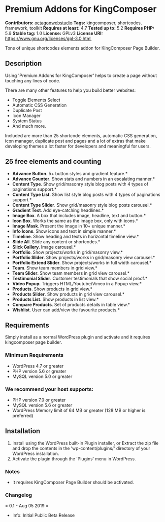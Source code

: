 # Premium Addons for KingComposer

**Contributors:** [octagonwebstudio](https://profiles.wordpress.org/octagonwebstudio/)
**Tags:** kingcomposer, shortcodes, framework, toolkit
**Requires at least:** 4.7
**Tested up to:** 5.2
**Requires PHP:** 5.6
**Stable tag:** 1.0
**License:** GPLv3
**License URI:** https://www.gnu.org/licenses/gpl-3.0.html

Tons of unique shortcodes elements addon for KingComposer Page Builder.


## Description ##

Using 'Premium Addons for KingComposer' helps to create a page without touching any lines of code.

There are many other features to help you build better websites:

* Toggle Elements Select
* Automatic CSS Generation
* Duplicate Post
* Icon Manager
* System Status
* And much more.

Included are more than 25 shortcode elements, automatic CSS generation, icon manager, duplicate post and pages and a lot of extras that make developing themes a lot faster for developers and meaningful for users.


## 25 free elements and counting ##

- **Advance Button**. 5+ button styles and gradient feature.*
- **Advance Counter**. Show stats and numbers in an escalating manner.*
- **Content Type**. Show grid/masonry style blog posts with 4 types of paginations support.*
- **Content Type List**. Show list style blog posts with 4 types of paginations support.*
- **Content Type Slider**. Show grid/masonry style blog posts carousel.*
- **Gradient Text**. Add eye-catching headlines.*
- **Image Box**. A box that includes image, headline, text and button.*
- **Icon Box**. Works the same as the image box, only with icons.*
- **Image Mask**. Present the image in 10+ unique manner.*
- **Info Icons**. Show icons and text in simple manner.*
- **Timeline**. Show heading and texts in horizontal timeline view.*
- **Slide All**. Slide any content or shortcodes.*
- **Slick Gallery**. Image carousel.*
- **Portfolio**. Show projects/works in grid/masonry view.*
- **Portfolio Slider**. Show projects/works in grid/masonry view carousel.*
- **Portfolio Extend Slider**. Show projects/works in full width carousel.*
- **Team**. Show team members in grid view.*
- **Team Slider**. Show team members in grid view carousel.*
- **Testimonial Slider**. Customer testimonials that show social proof.*
- **Video Popup**. Triggers HTML/Youtube/Vimeo in a Popup view.*
- **Products**. Show products in grid view.*
- **Products Slider**. Show products in grid view carousel.*
- **Products List**. Show products in list view.*
- **Compare Products**. Set of products details in table view.*
- **Wishlist**. User can add/view the favourite products.*


## Requirements ##

Simply install as a normal WordPress plugin and activate and it requires kingcomposer page builder.

### Minimum Requirements ###

* WordPress 4.7 or greater
* PHP version 5.6 or greater
* MySQL version 5.0 or greater

### We recommend your host supports: ###

* PHP version 7.0 or greater
* MySQL version 5.6 or greater
* WordPress Memory limit of 64 MB or greater (128 MB or higher is preferred)


## Installation ##

1. Install using the WordPress built-in Plugin installer, or Extract the zip file and drop the contents in the 'wp-content/plugins/' directory of your WordPress installation.
2. Activate the plugin through the 'Plugins' menu in WordPress.


### Notes ###

* It requires KingComposer Page Builder should be activated.


### Changelog ###

= 0.1 - Aug 05 2019 =
* Info: Initial Public Beta Release
